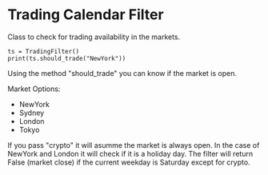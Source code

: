 # Trading Calendar Filter
Class to check for trading availability in the markets. 

```
ts = TradingFilter()
print(ts.should_trade("NewYork"))
```

Using the method "should_trade" you can know if the market is open. 

Market Options:
- NewYork
- Sydney
- London
- Tokyo

If you pass "crypto" it will asumme the market is always open. In the case of NewYork and London it will check if it is a holiday day.
The filter will return False (market close) if the current weekday is Saturday except for crypto.
